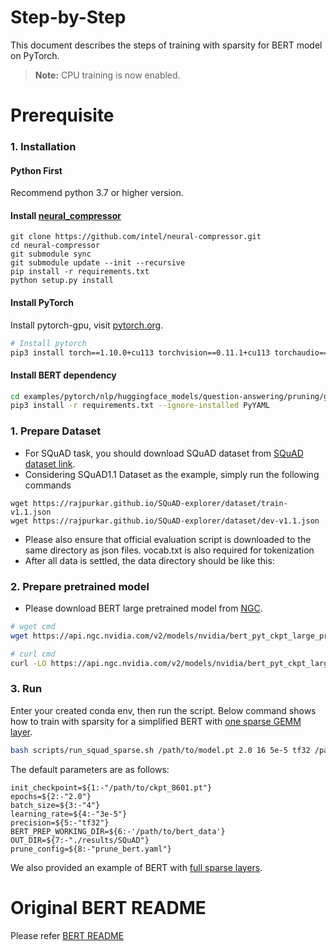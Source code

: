 Step-by-Step
============

This document describes the steps of training with sparsity for BERT model on PyTorch.

> **Note:**
> CPU training is now enabled.

# Prerequisite

### 1. Installation

#### Python First

Recommend python 3.7 or higher version.

#### Install [neural_compressor](https://github.com/intel-innersource/frameworks.ai.lpot.intel-lpot#installation)

```shell
git clone https://github.com/intel/neural-compressor.git
cd neural-compressor
git submodule sync
git submodule update --init --recursive
pip install -r requirements.txt
python setup.py install
```

#### Install PyTorch

Install pytorch-gpu, visit [pytorch.org](https://pytorch.org/).
```bash
# Install pytorch
pip3 install torch==1.10.0+cu113 torchvision==0.11.1+cu113 torchaudio==0.10.0+cu113 -f https://download.pytorch.org/whl/cu113/torch_stable.html
```

#### Install BERT dependency

```bash
cd examples/pytorch/nlp/huggingface_models/question-answering/pruning/group_lasso/eager/
pip3 install -r requirements.txt --ignore-installed PyYAML
```

### 1. Prepare Dataset
* For SQuAD task, you should download SQuAD dataset from [SQuAD dataset link](https://rajpurkar.github.io/SQuAD-explorer/).
* Considering SQuAD1.1 Dataset as the example, simply run the following commands
```
wget https://rajpurkar.github.io/SQuAD-explorer/dataset/train-v1.1.json
wget https://rajpurkar.github.io/SQuAD-explorer/dataset/dev-v1.1.json
```
* Please also ensure that official evaluation script is downloaded to the same directory as json files. vocab.txt is also required for tokenization
* After all data is settled, the data directory should be like this:

### 2. Prepare pretrained model
* Please download BERT large pretrained model from [NGC](https://catalog.ngc.nvidia.com/orgs/nvidia/models/bert_pyt_ckpt_large_pretraining_amp_lamb/files?version=20.03.0).
```bash
# wget cmd
wget https://api.ngc.nvidia.com/v2/models/nvidia/bert_pyt_ckpt_large_pretraining_amp_lamb/versions/20.03.0/files/bert_large_pretrained_amp.pt

# curl cmd
curl -LO https://api.ngc.nvidia.com/v2/models/nvidia/bert_pyt_ckpt_large_pretraining_amp_lamb/versions/20.03.0/files/bert_large_pretrained_amp.pt
```
### 3. Run
Enter your created conda env, then run the script. Below command shows how to train with sparsity for a simplified BERT with [one sparse GEMM layer](prune_bert.yaml). 
```bash
bash scripts/run_squad_sparse.sh /path/to/model.pt 2.0 16 5e-5 tf32 /path/to/data /path/to/outdir prune_bert.yaml
```
The default parameters are as follows:
```shell
init_checkpoint=${1:-"/path/to/ckpt_8601.pt"}
epochs=${2:-"2.0"}
batch_size=${3:-"4"}
learning_rate=${4:-"3e-5"}
precision=${5:-"tf32"}
BERT_PREP_WORKING_DIR=${6:-'/path/to/bert_data'}
OUT_DIR=${7:-"./results/SQuAD"}
prune_config=${8:-"prune_bert.yaml"}
```
We also provided an example of BERT with [full sparse layers](prune_all.yaml).

# Original BERT README

Please refer [BERT README](https://github.com/NVIDIA/DeepLearningExamples/blob/master/PyTorch/LanguageModeling/BERT/README.md)
